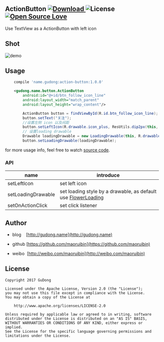 ## ActionButton [ ![Download](https://api.bintray.com/packages/gudong/maven/action-button/images/download.svg) ](https://bintray.com/gudong/maven/action-button/_latestVersion)   ![License](https://img.shields.io/badge/license-Apache%202.0-blue.svg)  [ ![Open Source Love](https://badges.frapsoft.com/os/v1/open-source.svg?v=103)](https://github.com/ellerbrock/open-source-badges/)
Use TextView as a ActionButton with left icon
 
## Shot
![demo](http://7xr9gx.com1.z0.glb.clouddn.com/action_button_real.gif)
 
## Usage

```gradle
    compile 'name.gudong:action-button:1.0.0'
 ```
```xml
    <gudong.name.button.ActionButton
        android:id="@+id/btn_follow_icon_line"
        android:layout_width="match_parent"
        android:layout_height="wrap_content"/>
```

```java
        ActionButton button = findViewById(R.id.btn_follow_icon_line);
        button.setText("关注");
        //设置左侧 icon 以及间距
        button.setLeftIcon(R.drawable.icon_plus, ResUtils.dip2px(this, 6));
        // 设置loading drawable
        Drawable loadingDrawable = new LoadingDrawable(this, R.drawable.icon_loading_white);
        button.setLoadingDrawable(loadingDrawable);
```
for more usage info, feel free to watch [source code](./action-button/src/main/java/gudong/name/button/ActionButton.java).

### API

name | introduce
---- | ---
setLeftIcon | set left icon 
setLoadingDrawable |  set loading style by a drawable, as default use [FlowerLoading](https://github.com/maoruibin/FlowerLoading)
setOnActionClick | set click listener 

## Author

- blog&nbsp;&nbsp;&nbsp;&nbsp;[http://gudong.name](http://gudong.name)

- github [https://github.com/maoruibin](https://github.com/maoruibin)

- weibo&nbsp;&nbsp;[http://weibo.com/maoruibin](http://weibo.com/maoruibin)
 
## License

    Copyright 2017 GuDong

    Licensed under the Apache License, Version 2.0 (the "License");
    you may not use this file except in compliance with the License.
    You may obtain a copy of the License at

        http://www.apache.org/licenses/LICENSE-2.0

    Unless required by applicable law or agreed to in writing, software
    distributed under the License is distributed on an "AS IS" BASIS,
    WITHOUT WARRANTIES OR CONDITIONS OF ANY KIND, either express or implied.
    See the License for the specific language governing permissions and
    limitations under the License.
 